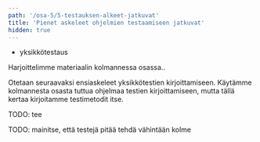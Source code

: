 ```yaml
---
path: '/osa-5/5-testauksen-alkeet-jatkuvat'
title: 'Pienet askeleet ohjelmien testaamiseen jatkuvat'
hidden: true
---
```



<text-box variant='learningObjectives' name='Oppimistavoitteet'>

- yksikkötestaus

</text-box>

Harjoittelimme materiaalin kolmannessa osassa..

Otetaan seuraavaksi ensiaskeleet yksikkötestien kirjoittamiseen. Käytämme kolmannesta osasta tuttua ohjelmaa testien kirjoittamiseen, mutta tällä kertaa kirjoitamme testimetodit itse.



TODO: tee


TODO: mainitse, että testejä pitää tehdä vähintään kolme

<crowdsorcerer id='23'></crowdsorcerer>

<crowdsorcerer id='24'></crowdsorcerer>
